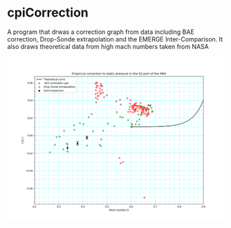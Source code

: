 # cpiCorrection

A program that drwas a correction graph from data including BAE correction, Drop-Sonde extrapolation and the EMERGE Inter-Comparison. 
It also draws theoretical data from high mach numbers taken from NASA


![CPIGraph](correctionGraph.png)
